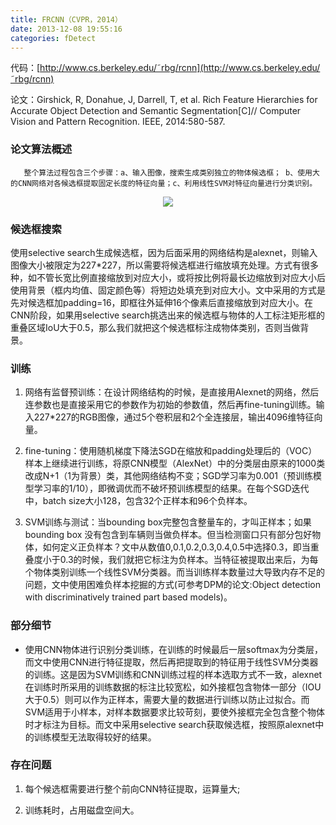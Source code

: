 ```yaml
---
title: FRCNN（CVPR，2014）
date: 2013-12-08 19:55:16
categories: fDetect
---
```


<script type="text/javascript" src="http://cdn.mathjax.org/mathjax/latest/MathJax.js?config=default"></script>

代码：[http://www.cs.berkeley.edu/˜rbg/rcnn](http://www.cs.berkeley.edu/˜rbg/rcnn)

论文：Girshick, R, Donahue, J, Darrell, T, et al. Rich Feature Hierarchies for Accurate Object Detection and Semantic Segmentation[C]// Computer Vision and Pattern Recognition. IEEE, 2014:580-587.

### 论文算法概述

       整个算法过程包含三个步骤：a、输入图像，搜索生成类别独立的物体候选框； b、使用大的CNN网络对各候选框提取固定长度的特征向量；c、利用线性SVM对特征向量进行分类识别。

<center><img src="{{ site.baseurl }}/images/pdDetect/rcnn1.jpg"></center>

### 候选框搜索

   使用selective search生成候选框，因为后面采用的网络结构是alexnet，则输入图像大小被限定为227*227，所以需要将候选框进行缩放填充处理。方式有很多种，如不管长宽比例直接缩放到对应大小，或将按比例将最长边缩放到对应大小后使用背景（框内均值、固定颜色等）将短边处填充到对应大小。文中采用的方式是先对候选框加padding=16，即框往外延伸16个像素后直接缩放到对应大小。在CNN阶段，如果用selective search挑选出来的候选框与物体的人工标注矩形框的重叠区域IoU大于0.5，那么我们就把这个候选框标注成物体类别，否则当做背景。

### 训练

1. 网络有监督预训练：在设计网络结构的时候，是直接用Alexnet的网络，然后连参数也是直接采用它的参数作为初始的参数值，然后再fine-tuning训练。输入227*227的RGB图像，通过5个卷积层和2个全连接层，输出4096维特征向量。

2. fine-tuning：使用随机梯度下降法SGD在缩放和padding处理后的（VOC）样本上继续进行训练，将原CNN模型（AlexNet）中的分类层由原来的1000类改成N+1（1为背景）类，其他网络结构不变；SGD学习率为0.001（预训练模型学习率的1/10），即微调优而不破坏预训练模型的结果。在每个SGD迭代中，batch size大小128，包含32个正样本和96个负样本。

3.  SVM训练与测试：当bounding box完整包含整量车的，才叫正样本；如果bounding box 没有包含到车辆则当做负样本。但当检测窗口只有部分包好物体，如何定义正负样本？文中从数值0,0.1,0.2,0.3,0.4,0.5中选择0.3，即当重叠度小于0.3的时候，我们就把它标注为负样本。当特征被提取出来后，为每个物体类别训练一个线性SVM分类器。而当训练样本数量过大导致内存不足的问题，文中使用困难负样本挖掘的方式(可参考DPM的论文:Object detection with discriminatively trained part based models)。

### 部分细节

* 使用CNN物体进行识别分类训练，在训练的时候最后一层softmax为分类层，而文中使用CNN进行特征提取，然后再把提取到的特征用于线性SVM分类器的训练。这是因为SVM训练和CNN训练过程的样本选取方式不一致，alexnet在训练时所采用的训练数据的标注比较宽松，如外接框包含物体一部分（IOU大于0.5）则可以作为正样本，需要大量的数据进行训练以防止过拟合。而SVM适用于小样本，对样本数据要求比较苛刻，要使外接框完全包含整个物体时才标注为目标。而文中采用selective search获取候选框，按照原alexnet中的训练模型无法取得较好的结果。

### 存在问题

1. 每个候选框需要进行整个前向CNN特征提取，运算量大;

2. 训练耗时，占用磁盘空间大。


